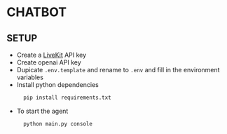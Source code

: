 # CHATBOT

## SETUP
- Create a [LiveKit](https://cloud.livekit.io/login?r=%2F) API key
- Create openai API key
- Dupicate `.env.template` and rename to `.env` and fill in the environment variables
- Install python dependencies
  ```bash
    pip install requirements.txt
  ```
- To start the agent
  ```bash
    python main.py console
  ```
